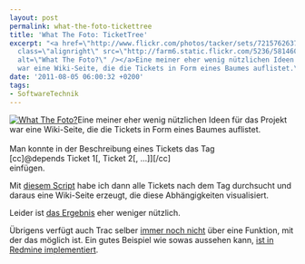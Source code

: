 ```yaml
---
layout: post
permalink: what-the-foto-tickettree
title: 'What The Foto: TicketTree'
excerpt: "<a href=\"http://www.flickr.com/photos/tacker/sets/72157626379556132/\"><img
  class=\"alignright\" src=\"http://farm6.static.flickr.com/5236/5814600568_a78deedb78_m.jpg\"
  alt=\"What The Foto?\" /></a>Eine meiner eher wenig nützlichen Ideen für das Projekt
  war eine Wiki-Seite, die die Tickets in Form eines Baumes auflistet.\r\n"
date: '2011-08-05 06:00:32 +0200'
tags:
- SoftwareTechnik
---
```

<p><a href="http://www.flickr.com/photos/tacker/sets/72157626379556132/"><img class="alignright" src="http://farm6.static.flickr.com/5236/5814600568_a78deedb78_m.jpg" alt="What The Foto?" /></a>Eine meiner eher wenig nützlichen Ideen für das Projekt war eine Wiki-Seite, die die Tickets in Form eines Baumes auflistet.<br />
<a id="more"></a><a id="more-703"></a><br />
Man konnte in der Beschreibung eines Tickets das Tag<br />
[cc]@depends Ticket 1[, Ticket 2[, ...]][/cc]<br />
einfügen.</p>
<p>Mit <a href="{{ '/svn/WTF/tickettree/TicketTree.py' | prepend: site.baseurl | prepend: site.url }}">diesem Script</a> habe ich dann alle Tickets nach dem Tag durchsucht und daraus eine Wiki-Seite erzeugt, die diese Abhängigkeiten visualisiert.</p>
<p>Leider ist <a href="http://www.flickr.com/photos/tacker/5983778399/sizes/o/in/photostream/">das Ergebnis</a> eher weniger nützlich.</p>
<p>Übrigens verfügt auch Trac selber <a href="http://trac.edgewall.org/wiki/ticket/31">immer noch nicht</a> über eine Funktion, mit der das möglich ist. Ein gutes Beispiel wie sowas aussehen kann, <a href="http://www.redmine.org/projects/redmine/wiki/RedmineIssues#Related-issues">ist in Redmine implementiert</a>.</p>
